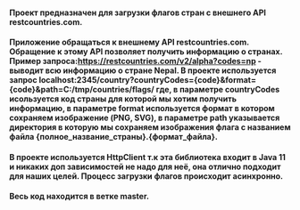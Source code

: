 #### Проект предназначен для загрузки флагов стран с внешнего API restcountries.com. 
#### Приложение обращаться к внешнему API restcountries.com. Обращение к этому API позволяет получить информацию о странах. Пример запроса:https://restcountries.com/v2/alpha?codes=np - выводит всю информацию о стране Nepal. В проекте используется запрос localhost:2345/country?countryCodes={code}&format={code}&path=C:/tmp/countries/flags/ где, в параметре countryCodes исользуется код страны для которой мы хотим получить информацию, в параметре format используется формат в котором сохраняем изображение (PNG, SVG), в параметре path указывается директория в которую мы сохраняем изображения флага с названием файла {полное_название_страны}.{формат_файла}.
#### В проекте используется HttpClient т.к эта библиотека входит в Java 11 и никаких доп зависимостей не надо для неё, она отлично подходит для наших целей. Процесс загрузки флагов происходит асинхронно.
#### Весь код находится в ветке master.
